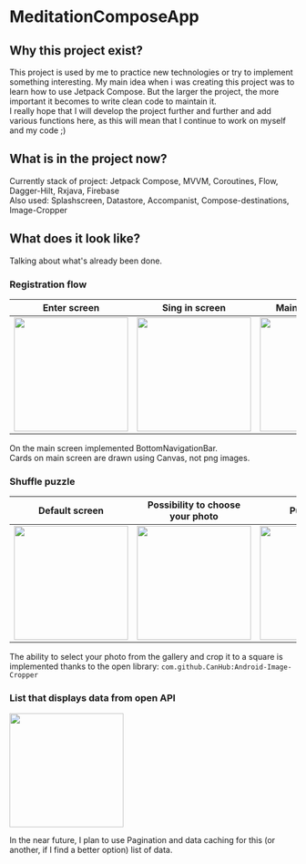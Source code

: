 # MeditationComposeApp

## Why this project exist?
This project is used by me to practice new technologies or try to implement something interesting.
My main idea when i was creating this project was to learn how to use Jetpack Compose. But the larger the project, the more important it becomes to write clean code to maintain it. \
I really hope that I will develop the project further and further and add various functions here, as this will mean that I continue to work on myself and my code ;)

## What is in the project now? 

Currently stack of project: Jetpack Compose, MVVM, Coroutines, Flow, Dagger-Hilt, Rxjava, Firebase\
Also used: Splashscreen, Datastore, Accompanist, Compose-destinations, Image-Cropper

## What does it look like?

Talking about what's already been done.

### Registration flow

Enter screen     |  Sing in screen  |   Main menu screen
:-------------------------:|:-------------------------:|:-------------------------:
<img src="https://user-images.githubusercontent.com/68656704/195434222-3c4e155f-8f98-486f-af18-b1f815fb194e.jpg" width="200">| <img src="https://user-images.githubusercontent.com/68656704/195434196-65014fea-e306-4d41-ad95-d1ee071d1380.jpg" width="200"> | <img src="https://user-images.githubusercontent.com/68656704/195434439-9652dbc2-af07-4e28-86c7-701970d2bb60.jpg" width="200"> 

On the main screen implemented BottomNavigationBar. \
Cards on main screen are drawn using Canvas, not png images.


### Shuffle puzzle

Default screen     |  Possibility to choose your photo  |  Puzzle itself   |  Completed puzzle
:-------------------------:|:-------------------------:|:-------------------------:|:-------------------------:
<img src="https://user-images.githubusercontent.com/68656704/195431352-4b30b7a3-8b69-4aae-8393-aab4908b40a2.jpg" width="200">  | <img src="https://user-images.githubusercontent.com/68656704/195431431-891ee2f7-5839-4f12-a570-cf57f119c432.jpg" width="200">  | <img src="https://user-images.githubusercontent.com/68656704/195431467-a892b30f-69ec-4d2b-87b8-ad004eec8133.jpg" width="200">  | <img src="https://user-images.githubusercontent.com/68656704/195431485-47cb7cc9-42f7-4028-b275-a0fe478575f5.jpg" width="200"> 

The ability to select your photo from the gallery and crop it to a square is implemented thanks to the open library: `com.github.CanHub:Android-Image-Cropper`


### List that displays data from open API

<img src="https://user-images.githubusercontent.com/68656704/195434819-758d1611-1b29-4050-841e-54906258dcf1.jpg" width="200"> 

In the near future, I plan to use Pagination and data caching for this (or another, if I find a better option) list of data.
